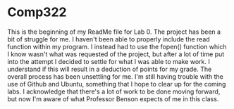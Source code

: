# Comp322

This is the beginning of my ReadMe file for Lab 0. The project has been a bit of struggle for me. I haven't been able to properly include the read function within my program. I instead had to use the fopen() function which I know wasn't what was requested of the project, but after a lot of time put into the attempt I decided to settle for what I was able to make work. I understand if this will result in a deduction of points for my grade. The overall process has been unsettling for me. I'm still having trouble with the use of Github and Ubuntu, something that I hope to clear up for the coming labs. I acknowledge that there's a lot of work to be done moving forward, but now I'm aware of what Professor Benson expects of me in this class. 
